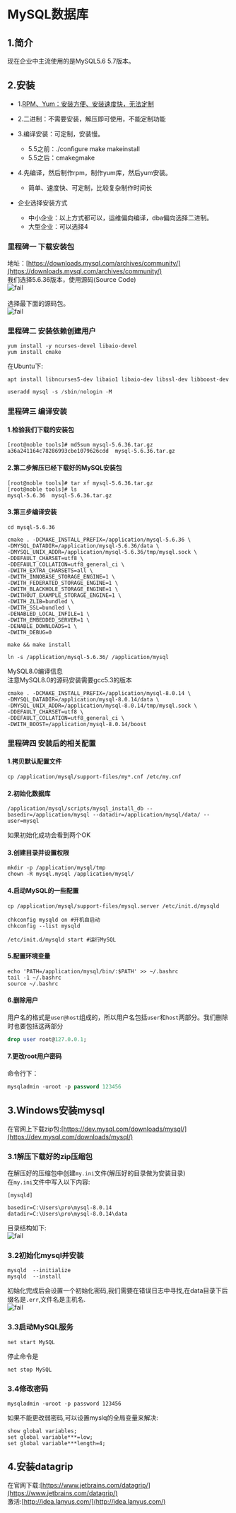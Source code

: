# MySQL数据库
## 1.简介
现在企业中主流使用的是MySQL5.6 5.7版本。<br>

## 2.安装
- 1.[RPM、Yum：安装方便、安装速度快，无法定制](https://www.jianshu.com/p/7cccdaa2d177)
- 2.二进制：不需要安装，解压即可使用，不能定制功能
- 3.编译安装：可定制，安装慢。
  - 5.5之前：./configure make makeinstall
  - 5.5之后：cmakegmake
- 4.先编译，然后制作rpm，制作yum库，然后yum安装。
  - 简单、速度快、可定制，比较复杂制作时间长

- 企业选择安装方式
  - 中小企业：以上方式都可以，运维偏向编译，dba偏向选择二进制。
  - 大型企业：可以选择4

### 里程碑一 下载安装包
地址：[https://downloads.mysql.com/archives/community/](https://downloads.mysql.com/archives/community/)<br>
我们选择5.6.36版本，使用源码(Source Code)<br>
![fail](img/1.1.PNG)<br>
<br>
选择最下面的源码包。<br>
![fail](img/1.2.PNG)<br>

### 里程碑二 安装依赖创建用户
```shell
yum install -y ncurses-devel libaio-devel
yum install cmake
```

在Ubuntu下:<br>
```shell
apt install libncurses5-dev libaio1 libaio-dev libssl-dev libboost-dev
```

```sql
useradd mysql -s /sbin/nologin -M
```

### 里程碑三 编译安装

#### 1.检验我们下载的安装包
```shell
[root@noble tools]# md5sum mysql-5.6.36.tar.gz
a36a241164c78286993cbe1079626cdd  mysql-5.6.36.tar.gz
```

#### 2.第二步解压已经下载好的MySQL安装包
```shell
[root@noble tools]# tar xf mysql-5.6.36.tar.gz
[root@noble tools]# ls
mysql-5.6.36  mysql-5.6.36.tar.gz
```

#### 3.第三步编译安装
```shell
cd mysql-5.6.36
```
```shell
cmake . -DCMAKE_INSTALL_PREFIX=/application/mysql-5.6.36 \
-DMYSQL_DATADIR=/application/mysql-5.6.36/data \
-DMYSQL_UNIX_ADDR=/application/mysql-5.6.36/tmp/mysql.sock \
-DDEFAULT_CHARSET=utf8 \
-DDEFAULT_COLLATION=utf8_general_ci \
-DWITH_EXTRA_CHARSETS=all \
-DWITH_INNOBASE_STORAGE_ENGINE=1 \
-DWITH_FEDERATED_STORAGE_ENGINE=1 \
-DWITH_BLACKHOLE_STORAGE_ENGINE=1 \
-DWITHOUT_EXAMPLE_STORAGE_ENGINE=1 \
-DWITH_ZLIB=bundled \
-DWITH_SSL=bundled \
-DENABLED_LOCAL_INFILE=1 \
-DWITH_EMBEDDED_SERVER=1 \
-DENABLE_DOWNLOADS=1 \
-DWITH_DEBUG=0
```
```shell
make && make install
```
```shell
ln -s /application/mysql-5.6.36/ /application/mysql
```

MySQL8.0编译信息<br>
注意MySQL8.0的源码安装需要gcc5.3的版本<br>
```shell
cmake . -DCMAKE_INSTALL_PREFIX=/application/mysql-8.0.14 \
-DMYSQL_DATADIR=/application/mysql-8.0.14/data \
-DMYSQL_UNIX_ADDR=/application/mysql-8.0.14/tmp/mysql.sock \
-DDEFAULT_CHARSET=utf8 \
-DDEFAULT_COLLATION=utf8_general_ci \
-DWITH_BOOST=/application/mysql-8.0.14/boost
```

### 里程碑四 安装后的相关配置

#### 1.拷贝默认配置文件
```shell
cp /application/mysql/support-files/my*.cnf /etc/my.cnf
```



#### 2.初始化数据库
```shell
/application/mysql/scripts/mysql_install_db --basedir=/application/mysql --datadir=/application/mysql/data/ --user=mysql
```
如果初始化成功会看到两个OK<br>

#### 3.创建目录并设置权限
```shell
mkdir -p /application/mysql/tmp
chown -R mysql.mysql /application/mysql/
```

#### 4.启动MySQL的一些配置
```shell
cp /application/mysql/support-files/mysql.server /etc/init.d/mysqld
```

```shell
chkconfig mysqld on #开机自启动
chkconfig --list mysqld
```

```shell
/etc/init.d/mysqld start #运行MySQL
```

#### 5.配置环境变量
```shell
echo 'PATH=/application/mysql/bin/:$PATH' >> ~/.bashrc
tail -1 ~/.bashrc
source ~/.bashrc
```

#### 6.删除用户
用户名的格式是``user@host``组成的，所以用户名包括``user``和``host``两部分。我们删除时也要包括这两部分<br>
```sql
drop user root@127.0.0.1;
```

#### 7.更改root用户密码
命令行下：<br>
```sql
mysqladmin -uroot -p password 123456
```

## 3.Windows安装mysql
在官网上下载zip包:[https://dev.mysql.com/downloads/mysql/](https://dev.mysql.com/downloads/mysql/)<br>

### 3.1解压下载好的zip压缩包
在解压好的压缩包中创建``my.ini``文件(解压好的目录做为安装目录)<br>
在``my.ini``文件中写入以下内容:<br>
```
[mysqld]

basedir=C:\Users\pro\mysql-8.0.14
datadir=C:\Users\pro\mysql-8.0.14\data
```

目录结构如下:<br>
![fail](img/1.3.PNG)<br>

### 3.2初始化mysql并安装
```
mysqld  --initialize
mysqld  --install
```
初始化完成后会设置一个初始化密码,我们需要在错误日志中寻找,在data目录下后缀名是``.err``,文件名是主机名.<br>
![fail](img/1.4.PNG)<br>

### 3.3启动MySQL服务
```
net start MySQL  
```
停止命令是<br>
```
net stop MySQL  
```

### 3.4修改密码
```
mysqladmin -uroot -p password 123456
```
如果不能更改弱密码,可以设置myslq的全局变量来解决:<br>
```
show global variables;
set global variable***=low;
set global variable***length=4;
```

## 4.安装datagrip
在官网下载:[https://www.jetbrains.com/datagrip/](https://www.jetbrains.com/datagrip/)<br>
激活:[http://idea.lanyus.com/](http://idea.lanyus.com/)<br>